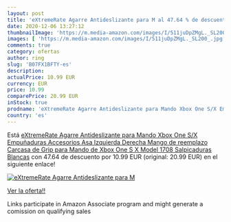 ```yaml
---
layout: post
title: 'eXtremeRate Agarre Antideslizante para M al 47.64 % de descuento'
date: 2020-12-06 13:27:12
thumbnailImage: 'https://m.media-amazon.com/images/I/511juDpZMgL._SL200_.jpg'
images: [ 'https://m.media-amazon.com/images/I/511juDpZMgL._SL200_.jpg' ]
comments: true
category: ofertas
author: ring
slug: 'B07FX1BFTY-es'
description:
actualPrice: 10.99 EUR
currency: EUR
price: 10.99
comparePrice: 20.99 EUR
inStock: true
prodname: 'eXtremeRate Agarre Antideslizante para Mando Xbox One S/X Empuñaduras Accesorios Asa Izquierda Derecha Mango de reemplazo Carcasa de Grip para Mando de Xbox One S X Model 1708  Salpicaduras Blancas'
country: 'es'
---
```


Está [eXtremeRate Agarre Antideslizante para Mando Xbox One S/X Empuñaduras Accesorios Asa Izquierda Derecha Mango de reemplazo Carcasa de Grip para Mando de Xbox One S X Model 1708  Salpicaduras Blancas](https://www.amazon.es/dp/B07FX1BFTY/?tag=tolees-21) con 47.64 de descuento por 10.99 EUR (original: 20.99 EUR) en el siguiente enlace!

[![eXtremeRate Agarre Antideslizante para M](https://m.media-amazon.com/images/I/511juDpZMgL._SL200_.jpg)](https://www.amazon.es/dp/B07FX1BFTY/?tag=tolees-21)

[Ver la oferta!!](https://www.amazon.es/dp/B07FX1BFTY/?tag=tolees-21)

Links participate in Amazon Associate program and might generate a comission on qualifying sales



